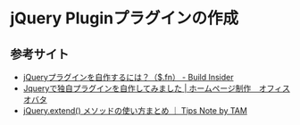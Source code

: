 # jQuery Pluginプラグインの作成

## 参考サイト
- [jQueryプラグインを自作するには？（$.fn） - Build Insider](https://www.buildinsider.net/web/jqueryref/031)
- [Jqueryで独自プラグインを自作してみました | ホームページ制作　オフィスオバタ](https://office-obata.com/report/memorandum/post-5260/)
- [jQuery.extend() メソッドの使い方まとめ ｜ Tips Note by TAM](https://www.tam-tam.co.jp/tipsnote/javascript/post3853.html)
